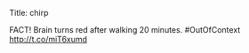 Title: chirp

FACT! Brain turns red after walking 20 minutes. #OutOfContext <a href="http://t.co/miT6xumd">http://t.co/miT6xumd</a>
